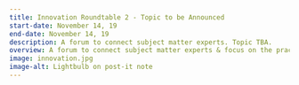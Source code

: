 ```yaml
---
title: Innovation Roundtable 2 - Topic to be Announced
start-date: November 14, 19
end-date: November 14, 19
description: A forum to connect subject matter experts. Topic TBA.
overview: A forum to connect subject matter experts & focus on the practical applications of Innovative Technologies in the Federal government. Held at GSA from 1-3pm and limited to 20 RSVPs.
image: innovation.jpg
image-alt: Lightbulb on post-it note
---
```

